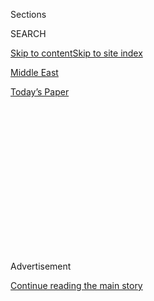 <div id="app">

<div>

<div>

<div>

<div class="NYTAppHideMasthead css-1q2w90k e1suatyy0">

<div class="section css-ui9rw0 e1suatyy2">

<div class="css-eph4ug er09x8g0">

<div class="css-6n7j50">

</div>

<span class="css-1dv1kvn">Sections</span>

<div class="css-10488qs">

<span class="css-1dv1kvn">SEARCH</span>

</div>

[Skip to content](#site-content)[Skip to site index](#site-index)

</div>

<div id="masthead-section-label" class="css-1wr3we4 eaxe0e00">

[Middle
East](https://www.nytimes.com/section/world/middleeast)

</div>

<div class="css-10698na e1huz5gh0">

</div>

</div>

<div id="masthead-bar-one" class="section hasLinks css-15hmgas e1csuq9d3">

<div class="css-uqyvli e1csuq9d0">

</div>

<div class="css-1uqjmks e1csuq9d1">

</div>

<div class="css-9e9ivx">

[](https://myaccount.nytimes.com/auth/login?response_type=cookie&client_id=vi)

</div>

<div class="css-1bvtpon e1csuq9d2">

[Today’s
Paper](https://www.nytimes.com/section/todayspaper)

</div>

</div>

</div>

</div>

<div data-aria-hidden="false">

<div id="site-content" data-role="main">

<div>

<div class="css-1aor85t" style="opacity:0.000000001;z-index:-1;visibility:hidden">

<div class="css-1hqnpie">

<div class="css-epjblv">

<span class="css-17xtcya">[Middle
East](/section/world/middleeast)</span><span class="css-x15j1o">|</span><span class="css-fwqvlz">Israel’s
Benjamin Netanyahu, Still a Step Ahead of Scandals, Faces a New
Inquiry</span>

</div>

<div class="css-k008qs">

<div class="css-1iwv8en">

<span class="css-18z7m18"></span>

<div>

</div>

</div>

<span class="css-1n6z4y">https://nyti.ms/2aFoLii</span>

<div class="css-1705lsu">

<div class="css-4xjgmj">

<div class="css-4skfbu" data-role="toolbar" data-aria-label="Social Media Share buttons, Save button, and Comments Panel with current comment count" data-testid="share-tools">

  - 
  - 
  - 
  - 
    
    <div class="css-6n7j50">
    
    </div>

  - 

</div>

</div>

</div>

</div>

</div>

</div>

<div class="css-13pd83m">

</div>

<div id="top-wrapper" class="css-1sy8kpn">

<div id="top-slug" class="css-l9onyx">

Advertisement

</div>

[Continue reading the main
story](#after-top)

<div class="ad top-wrapper" style="text-align:center;height:100%;display:block;min-height:250px">

<div id="top" class="place-ad" data-position="top" data-size-key="top">

</div>

</div>

<div id="after-top">

</div>

</div>

<div id="sponsor-wrapper" class="css-1hyfx7x">

<div id="sponsor-slug" class="css-19vbshk">

Supported by

</div>

[Continue reading the main
story](#after-sponsor)

<div id="sponsor" class="ad sponsor-wrapper" style="text-align:center;height:100%;display:block">

</div>

<div id="after-sponsor">

</div>

</div>

Memo From
Israel

<div class="css-1vkm6nb ehdk2mb0">

# Israel’s Benjamin Netanyahu, Still a Step Ahead of Scandals, Faces a New Inquiry

</div>

<div class="css-79elbk" data-testid="photoviewer-wrapper">

<div class="css-z3e15g" data-testid="photoviewer-wrapper-hidden">

</div>

<div class="css-1a48zt4 ehw59r15" data-testid="photoviewer-children">

![<span class="css-16f3y1r e13ogyst0" data-aria-hidden="true">A campaign
poster of Prime Minister Benjamin Netanyahu from general elections in
2015.</span><span class="css-cnj6d5 e1z0qqy90" itemprop="copyrightHolder"><span class="css-1ly73wi e1tej78p0">Credit...</span><span><span>Thomas
Coex/Agence France-Presse — Getty
Images</span></span></span>](https://static01.nyt.com/images/2016/07/31/world/ISRAEL/ISRAEL-articleLarge.jpg?quality=75&auto=webp&disable=upscale)

</div>

</div>

<div class="css-xt80pu e12qa4dv0">

<div class="css-18e8msd">

<div class="css-vp77d3 epjyd6m0">

<div class="css-1baulvz">

By [<span class="css-1baulvz last-byline" itemprop="name">James
Glanz</span>](http://www.nytimes.com/by/james-glanz)

</div>

</div>

  - July 31,
    2016

  - 
    
    <div class="css-4xjgmj">
    
    <div class="css-d8bdto" data-role="toolbar" data-aria-label="Social Media Share buttons, Save button, and Comments Panel with current comment count" data-testid="share-tools">
    
      - 
      - 
      - 
      - 
        
        <div class="css-6n7j50">
        
        </div>
    
      - 
    
    </div>
    
    </div>

</div>

</div>

<div class="section meteredContent css-1r7ky0e" name="articleBody" itemprop="articleBody">

<div class="css-1fanzo5 StoryBodyCompanionColumn">

<div class="css-53u6y8">

JERUSALEM — He and his family have been accused of improprieties as
strange as trying to palm off their used lawn furniture to the prime
minister’s residence, and as serious as pocketing illegal contributions
from foreign donors.

And in recent weeks, leaks of allegations and investigations large and
small have gradually dripped out in
[Israel’s](http://www.nytimes.com/topic/destination/israel?inline=nyt-geo)
competitive media caldron, with the attorney general announcing a new
and potentially damaging inquiry last month.

Prime Minister [Benjamin
Netanyahu](http://www.nytimes.com/topic/person/benjamin-netanyahu?8qa)
has been cleared of some of the claims that have dogged him for decades,
but other investigations have yet to reach a conclusion. On Thursday,
the news site [Ynet](http://www.ynetnews.com/home/0,7340,L-3083,00.html)
reported that the attorney general, who until February was Mr.
Netanyahu’s cabinet secretary, said he would not ease up on his former
boss.

None of this has escaped the attention of enemies or allies, but amid
all the noise, Mr. Netanyahu has repeatedly proved to be a politician
able to cut through potential scandal with Teflon-coated ease.

</div>

</div>

<div class="css-1fanzo5 StoryBodyCompanionColumn">

<div class="css-53u6y8">

“I would be lying to you if I said I didn’t move uncomfortably in my
chair when I see the news,” said Eyal Sevilla, 41, a Netanyahu fan who
sells cheese, fish, snacks and pickled goods in Jerusalem’s [Mahane
Yehuda](http://en.machne.co.il/) market.

Unless some of the major allegations stick, though, Mr. Sevilla said, “I
think the prime minister is very wonderful.”

Mr. Netanyahu, who first served as prime minister from 1996 to 1999 and
returned to office in 2009, is now in his fourth term, after prevailing
in a bitter and divisive election campaign last year.

The reasons Mr. Netanyahu has been able to maintain his magic act,
analysts say, are many. He has had no formidable opponent for years. He
draws support by stoking Israeli Jews’ security fears. And, as the
number of disputed allegations mounts, the public may be tuning them
out, buying the prime minister’s argument that opponents in a partisan
[media
landscape](http://www.nytimes.com/2016/07/31/opinion/sunday/how-benjamin-netanyahu-is-crushing-israels-free-press.html?rref=collection%2Ftimestopic%2FIsrael&action=click&contentCollection=world&region=stream&module=stream_unit&version=latest&contentPlacement=1&pgtype=collection)
are out to get him.

“He understands the psyche of Israelis like no one before him,” said
[Daniel
Ben](https://www.knesset.gov.il/mk/eng/mk_eng.asp?mk_individual_id_t=836)
[Simon](https://www.knesset.gov.il/mk/eng/mk_eng.asp?mk_individual_id_t=836),
a political analyst and former Parliament member from the Labor Party,
which is in opposition to Mr. Netanyahu’s Likud.

</div>

</div>

<div class="css-1fanzo5 StoryBodyCompanionColumn">

<div class="css-53u6y8">

In philosophical terms, that means grasping the existential threat that
is the dark birthright of the Israeli Jewish population, said [Mitchell
Barak](http://www.keevoon.com/about.html), a pollster in Jerusalem who
worked for Mr. Netanyahu before he became prime minister.

“He’s always been, and always will be, the prophet of doom,” Mr. Barak
said of his former employer. “For the Jewish population that sees Jews
being persecuted throughout that world, he’s the guy who talks the
talk.”

Even when Israel is comparatively placid on the security front, as it
has been this year, Mr. Netanyahu is able to “geniously exploit” the
situation, said [Henriette Dahan
Kalev](http://bgu.academia.edu/%D7%94%D7%A0%D7%A8%D7%99%D7%99%D7%98%D7%93%D7%94%D7%90%D7%9F%D7%9B%D7%9C%D7%91),
an emeritus professor of political science at [Ben Gurion
University](http://in.bgu.ac.il/en/Pages/default.aspx).

“They are so much occupied with their everyday lives and so tired with
scandals,” said Ms. Dahan Kalev, “saying that you have to allow the
politicians to do their work, and to constantly investigate them and
threaten them might hinder them from doing that.”

Mr. Netanyahu, 66, may also be shielded by the sheer tortuousness of
some of the shenanigans he has been accused of. [In a
case](http://www.nytimes.com/1997/04/21/world/netanyahu-avoids-criminal-charges-in-scandal-inquiry.html)
in 1997, it was claimed that he had appointed an attorney general solely
to obtain a plea bargain in a corruption case involving a political ally
— in hopes of gaining support from that ally for an Israeli troop
withdrawal from most of the West Bank city of Hebron. Prosecutors said
they had a “tangible suspicion” of wrongdoing in the case, but not
enough evidence to bring charges.

“As far as I am concerned, and I think as far as the majority of the
public in Israel is concerned, this affair is behind us,” Mr. Netanyahu
said at the time, although few believed he was right.

And so it went. Some cases involved alleged gifts or improper foreign
donations to Mr. Netanyahu and his family. Raviv Drucker, an
investigative journalist at Israel’s Channel 10, said one case he had
reported on — known as [Bibi
Tours,](http://www.haaretz.com/israel-news/.premium-1.721152) using the
prime minister’s nickname — had started from claims that in the hiatus
between premierships, wealthy businesspeople and others financed trips
for Mr. Netanyahu and his family.

</div>

</div>

<div class="css-1fanzo5 StoryBodyCompanionColumn">

<div class="css-53u6y8">

The case seemed to have blown over, but has been revived recently by the
Israeli police, Mr. Drucker said. Still, it is hard to be sure, because
police announcements on matters involving Mr. Netanyahu have been
consistently vague.

A case in point is the lawn furniture affair. Last year, the attorney
general ordered a criminal inquiry into spending at the prime minister’s
residences. Among the reported allegations was that Mr. Netanyahu’s
wife,
[Sara](http://www.pmo.gov.il/English/PrimeMinister/Pages/PrimeMinistersWife.aspx),
had used government funds to buy a new set of lawn furniture — identical
to a used set at one of the family’s private residences — then had kept
the new stuff and moved the secondhand furniture to the official
residence.

The police issued a cryptic statement on May 31 suggesting that they had
recommended criminal charges in the case. But a police spokeswoman,
asked about whether the furniture was still part of the case, would say
only, “We’re not getting into politics.”

Other claimed misdeeds have been a staple of Israeli scandal reporting.
In an episode known as
[Bottlegate](http://www.jpost.com/Israel-News/Weinstein-to-rule-on-possible-criminal-probe-against-Netanyahus-in-Bottlegate-affair-389689),
Mrs. Netanyahu was accused of keeping thousands of shekels from
recycling fees on bottles that were, strictly speaking, state property.
In another embarrassment, a politically connected electrician reportedly
received handsome payments for extensive weekend work, including during
Yom Kippur, when most of the country shuts down. The state also lost two
[civil
cases](http://www.telegraph.co.uk/news/2016/05/31/sara-netanyahu-found-guilty-of-abusive-treatment-of-employee/)
against former employees of the prime minister’s residence, both
claiming bizarre and abusive treatment by Mrs. Netanyahu.

“Many employees in the prime minister’s residence could testify to the
excellent, warm and humane treatment that they have received from the
prime minister’s wife,” the family said in response to one of the
verdicts.

The latest inquiry involves yet another claim of illegal foreign
donations, and a former chief of staff for Mr. Netanyahu has been
subjected to marathon rounds of
[questioning](http://www.jpost.com/Israel-News/Politics-And-Diplomacy/Netanyahu-Mandelblit-pour-cold-water-on-probe-prime-ministers-fund-raiser-460776).
The left-leaning Haaretz newspaper
[wrote](http://www.haaretz.com/israel-news/.premium-1.731830) last month
that the police were investigating whether the money, donated to Mr.
Netanyahu, had been “transferred to the accounts of his wife and son, to
be used for their personal expenses.”

The attorney general, Avichai Mandelblit, said at a conference of senior
legal and judicial officials on July 20, Ynet reported, that his close
working relationship with the prime minister would not deter him from
taking a critical line in the inquiry.

</div>

</div>

<div class="css-1fanzo5 StoryBodyCompanionColumn">

<div class="css-53u6y8">

“This is a question of professionalism,” Mr. Mandelblit was quoted as
saying, “and you need to trust me to make that separation.”

[David N.
Shimron](http://www.smplaw.co.il/list.asp?categoryId=127&id=686), Mr.
Netanyahu’s lawyer, declined to comment on any of the allegations,
current or past. But at a boisterous Parliament session last month, the
prime minister fended off questions from lawmakers on several recent
cases.

“There is no fire. There is no smoke,” Mr. Netanyahu said. “There is a
lot of hot air.”

Whatever the outcome of the current allegations, the high-wire act
cannot go on forever, said Amiel Ungar, a political scientist and
columnist who lives in the settlement of Tekoa in the occupied West
Bank.

“All politicians, even the most successful ones, reach a sell-by date,”
Mr. Ungar said, adding that he thought Mr. Netanyahu had reached his
before last year’s election.

“I would say what saved him was the sense that he was being hounded by
the media,” he said. “He was able to play the underdog, persecuted role,
and it worked.”

Mr. Ben Simon said only irrefutable evidence of financial wrongdoing
could produce a scandal large enough to bring Mr. Netanyahu down. In
that case, support for the prime minister would finally vanish, and the
fall would be one for the ages, Mr. Ben Simon said.

“It will end up on a Shakespearean stage,” he said.

</div>

</div>

</div>

<div>

</div>

<div>

</div>

<div>

</div>

<div>

<div id="bottom-wrapper" class="css-1ede5it">

<div id="bottom-slug" class="css-l9onyx">

Advertisement

</div>

[Continue reading the main
story](#after-bottom)

<div id="bottom" class="ad bottom-wrapper" style="text-align:center;height:100%;display:block;min-height:90px">

</div>

<div id="after-bottom">

</div>

</div>

</div>

</div>

</div>

## Site Index

<div>

</div>

## Site Information Navigation

  - [© <span>2020</span> <span>The New York Times
    Company</span>](https://help.nytimes.com/hc/en-us/articles/115014792127-Copyright-notice)

<!-- end list -->

  - [NYTCo](https://www.nytco.com/)
  - [Contact
    Us](https://help.nytimes.com/hc/en-us/articles/115015385887-Contact-Us)
  - [Work with us](https://www.nytco.com/careers/)
  - [Advertise](https://nytmediakit.com/)
  - [T Brand Studio](http://www.tbrandstudio.com/)
  - [Your Ad
    Choices](https://www.nytimes.com/privacy/cookie-policy#how-do-i-manage-trackers)
  - [Privacy](https://www.nytimes.com/privacy)
  - [Terms of
    Service](https://help.nytimes.com/hc/en-us/articles/115014893428-Terms-of-service)
  - [Terms of
    Sale](https://help.nytimes.com/hc/en-us/articles/115014893968-Terms-of-sale)
  - [Site
    Map](https://spiderbites.nytimes.com)
  - [Help](https://help.nytimes.com/hc/en-us)
  - [Subscriptions](https://www.nytimes.com/subscription?campaignId=37WXW)

</div>

</div>

</div>

</div>
